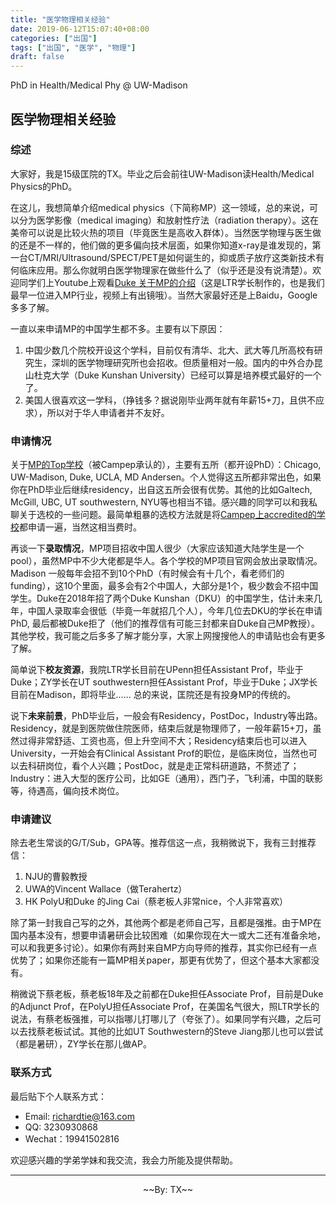 ```yaml
---
title: "医学物理相关经验"
date: 2019-06-12T15:07:40+08:00
categories: ["出国"]
tags: ["出国", "医学", "物理"]
draft: false
---
```


PhD in Health/Medical Phy @ UW-Madison

<!--more-->

## 医学物理相关经验

### 综述

大家好，我是15级匡院的TX。毕业之后会前往UW-Madison读Health/Medical Physics的PhD。

在这儿，我想简单介绍medical physics（下简称MP）这一领域，总的来说，可以分为医学影像（medical imaging）和放射性疗法（radiation therapy）。这在美帝可以说是比较火热的项目（毕竟医生是高收入群体）。当然医学物理与医生做的还是不一样的，他们做的更多偏向技术层面，如果你知道x-ray是谁发现的，第一台CT/MRI/Ultrasound/SPECT/PET是如何诞生的，抑或质子放疗这类新技术有何临床应用。那么你就明白医学物理家在做些什么了（似乎还是没有说清楚）。欢迎同学们上Youtube上观看[Duke 关于MP的介绍](https://www.youtube.com/channel/UCXW6UPoljIV5YStfshs-XSg)（这是LTR学长制作的，也是我们最早一位进入MP行业，视频上有出镜哦）。当然大家最好还是上Baidu，Google多多了解。

一直以来申请MP的中国学生都不多。主要有以下原因：

1. 中国少数几个院校开设这个学科，目前仅有清华、北大、武大等几所高校有研究生，深圳的医学物理研究所也会招收。但质量相对一般。国内的中外合办昆山杜克大学（Duke Kunshan University）已经可以算是培养模式最好的一个了。
2. 美国人很喜欢这一学科，（挣钱多？据说刚毕业两年就有年薪15+刀，且供不应求），所以对于华人申请者并不友好。

### 申请情况

关于[MP的Top学校](https://www.campep.org/campeplstgrad.asp)（被Campep承认的），主要有五所（都开设PhD）：Chicago, UW-Madison, Duke, UCLA, MD Andersen。个人觉得这五所都非常出色，如果你在PhD毕业后继续residency，出自这五所会很有优势。其他的比如Galtech, McGill, UBC, UT southwestern, NYU等也相当不错。感兴趣的同学可以和我私聊关于选校的一些问题。最简单粗暴的选校方法就是将[Campep上accredited的学校](https://www.campep.org/campeplstgrad.asp)都申请一遍，当然这相当费时。

再谈一下**录取情况**，MP项目招收中国人很少（大家应该知道大陆学生是一个pool），虽然MP中不少大佬都是华人。各个学校的MP项目官网会放出录取情况。Madison 一般每年会招不到10个PhD（有时候会有十几个，看老师们的funding），这10个里面，最多会有2个中国人，大部分是1个，极少数会不招中国学生。Duke在2018年招了两个Duke Kunshan（DKU）的中国学生，估计未来几年，中国人录取率会很低（毕竟一年就招几个人），今年几位去DKU的学长在申请PhD, 最后都被Duke拒了（他们的推荐信有可能三封都来自Duke自己MP教授）。其他学校，我可能之后多多了解才能分享，大家上网搜搜他人的申请贴也会有更多了解。

简单说下**校友资源**，我院LTR学长目前在UPenn担任Assistant Prof，毕业于Duke；ZY学长在UT southwestern担任Assistant Prof，毕业于Duke；JX学长目前在Madison，即将毕业…… 总的来说，匡院还是有投身MP的传统的。

说下**未来前景**，PhD毕业后，一般会有Residency，PostDoc，Industry等出路。Residency，就是到医院做住院医师，结束后就是物理师了，一般年薪15+刀，虽然过得非常舒适、工资也高，但上升空间不大；Residency结束后也可以进入University，一开始会有Clinical Assistant Prof的职位，是临床岗位，当然也可以去科研岗位，看个人兴趣；PostDoc，就是走正常科研道路，不赘述了；Industry：进入大型的医疗公司，比如GE（通用），西门子，飞利浦，中国的联影等，待遇高，偏向技术岗位。

### 申请建议

除去老生常谈的G/T/Sub，GPA等。推荐信这一点，我稍微说下，我有三封推荐信：

 1. NJU的曹毅教授
 2. UWA的Vincent Wallace（做Terahertz）
 3. HK PolyU和Duke 的Jing Cai（蔡老板人非常nice，个人非常喜欢）

除了第一封我自己写的之外，其他两个都是老师自己写，且都是强推。由于MP在国内基本没有，想要申请暑研会比较困难（如果你现在大一或大二还有准备余地，可以和我更多讨论）。如果你有两封来自MP方向导师的推荐，其实你已经有一点优势了；如果你还能有一篇MP相关paper，那更有优势了，但这个基本大家都没有。

稍微说下蔡老板，蔡老板18年及之前都在Duke担任Associate Prof，目前是Duke的Adjunct Prof，在PolyU担任Associate Prof，在美国名气很大，照LTR学长的说法，有蔡老板强推，可以指哪儿打哪儿了（夸张了）。如果同学有兴趣，之后可以去找蔡老板试试。其他的比如UT Southwestern的Steve Jiang那儿也可以尝试（都是暑研），ZY学长在那儿做AP。

### 联系方式

最后贴下个人联系方式：

 + Email: richardtie@163.com
 + QQ: 3230930868
 + Wechat：19941502816

欢迎感兴趣的学弟学妹和我交流，我会力所能及提供帮助。

---

<p style="text-align:center">~~By: TX~~</p>

